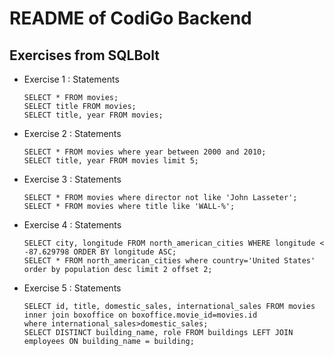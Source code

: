 # README of CodiGo Backend
## Exercises from SQLBolt
- Exercise 1 : Statements
  ```
  SELECT * FROM movies;
  SELECT title FROM movies;
  SELECT title, year FROM movies;
  ```
- Exercise 2 : Statements
  ```
  SELECT * FROM movies where year between 2000 and 2010;
  SELECT title, year FROM movies limit 5;
  ```
- Exercise 3 : Statements
  ```
  SELECT * FROM movies where director not like 'John Lasseter';
  SELECT * FROM movies where title like 'WALL-%';
  ```
- Exercise 4 : Statements
  ```
  SELECT city, longitude FROM north_american_cities WHERE longitude < -87.629798 ORDER BY longitude ASC;
  SELECT * FROM north_american_cities where country='United States' order by population desc limit 2 offset 2;
  ```
- Exercise 5 : Statements
  ```
  SELECT id, title, domestic_sales, international_sales FROM movies inner join boxoffice on boxoffice.movie_id=movies.id
  where international_sales>domestic_sales;
  SELECT DISTINCT building_name, role FROM buildings LEFT JOIN employees ON building_name = building;
  ```
